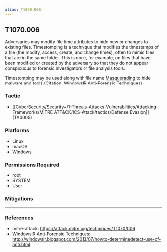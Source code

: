 ```yaml
---
alias: T1070.006
---
```


## T1070.006

Adversaries may modify file time attributes to hide new or changes to existing files. Timestomping is a technique that modifies the timestamps of a file (the modify, access, create, and change times), often to mimic files that are in the same folder. This is done, for example, on files that have been modified or created by the adversary so that they do not appear conspicuous to forensic investigators or file analysis tools.

Timestomping may be used along with file name [Masquerading](https://attack.mitre.org/techniques/T1036) to hide malware and tools.(Citation: WindowsIR Anti-Forensic Techniques)


### Tactic
- [[CyberSecurity/Security+/1-Threats-Attacks-Vulnerabilities/Attacking-Frameworks/MITRE ATT&CK/ICS-Attack/tactics/Defense Evasion]] (TA0005)

### Platforms
- Linux
- macOS
- Windows

### Permissions Required
- root
- SYSTEM
- User

### Mitigations


---
### References

- mitre-attack: https://attack.mitre.org/techniques/T1070/006
- WindowsIR Anti-Forensic Techniques: http://windowsir.blogspot.com/2013/07/howto-determinedetect-use-of-anti.html
